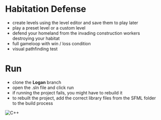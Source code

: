# Habitation Defense
- create levels using the level editor and save them to play later
- play a preset level or a custom level
- defend your homeland from the invading construction workers destroying your habitat
- full gameloop with win / loss condition
- visual pathfinding test 

# Run
- clone the **Logan** branch
- open the .sln file and click run
- if running the project fails, you might have to rebuild it
- to rebuilt the project, add the correct library files from the SFML folder to the build process

![C++](https://img.shields.io/badge/c++-%2300599C.svg?style=for-the-badge&logo=c%2B%2B&logoColor=white)
